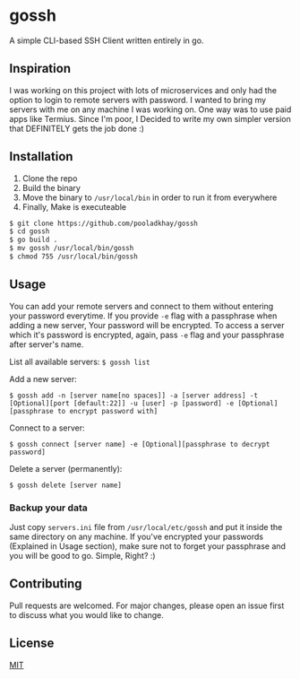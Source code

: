 # gossh
A simple CLI-based SSH Client written entirely in go.

## Inspiration
I was working on this project with lots of microservices and only had the option to login to remote servers with password. I wanted to bring my servers with me on any machine I was working on. One way was to use paid apps like Termius. Since I'm poor, I Decided to write my own simpler version that DEFINITELY gets the job done :)

## Installation
1) Clone the repo
2) Build the binary
3) Move the binary to ```/usr/local/bin``` in order to run it from everywhere
4) Finally, Make is executeable
```bash
$ git clone https://github.com/pooladkhay/gossh
$ cd gossh
$ go build .
$ mv gossh /usr/local/bin/gossh
$ chmod 755 /usr/local/bin/gossh
```

## Usage
You can add your remote servers and connect to them without entering your password everytime.
If you provide ```-e``` flag with a passphrase when adding a new server, Your password will be encrypted.
To access a server which it's password is encrypted, again, pass ```-e``` flag and your passphrase after server's name.

List all available servers:
```$ gossh list```


Add a new server:

```$ gossh add -n [server name[no spaces]] -a [server address] -t [Optional][port [default:22]] -u [user] -p [password] -e [Optional][passphrase to encrypt password with]```


Connect to a server:

```$ gossh connect [server name] -e [Optional][passphrase to decrypt password]```


Delete a server (permanently):

```$ gossh delete [server name]```

### Backup your data
Just copy ```servers.ini``` file from ```/usr/local/etc/gossh``` and put it inside the same directory on any machine.
If you've encrypted your passwords (Explained in Usage section), make sure not to forget your passphrase and you will be good to go.
Simple, Right? :)

## Contributing
Pull requests are welcomed. For major changes, please open an issue first to discuss what you would like to change.

## License
[MIT](https://github.com/pooladkhay/gossh/blob/main/LICENSE)